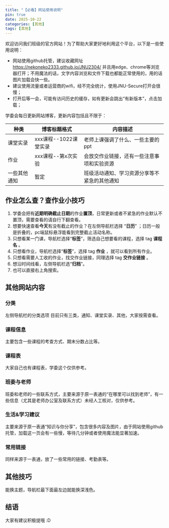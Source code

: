 ```yaml
---
title: "【必看】网站使用说明"
pin: true
date: 2025-10-22
categories: [其他]
tags: [其他]
---
```


欢迎访问我们班级的官方网站！为了帮助大家更好地利用这个平台，以下是一些使用说明：

- 网站使用github托管，建议收藏网址 https://nekoneko2333.github.io/JNU2304/ 并且用edge、chrome等浏览器打开；不用魔法的话，文字内容浏览和文件下载也都能正常使用的，用的话图片加载会快一些。
- 建议使用流量或者运营商的wifi，经不完全统计，使用JNU-Secure打开会很慢；
- 打开后等一会，可能有访问历史的缓存，如有更新会跳出“有新版本”，点击加载；

学委会每日更新网站博客，更新内容包括且不限于：

| 种类         | 博客标题格式          | 内容描述                                     |
| ------------ | --------------------- | -------------------------------------------- |
| 课堂实录     | xxx课程--1022课堂实录 | 老师上课强调了什么、一些主要的ppt            |
| 作业         | xxx课程--第x次实验    | 会放交作业链接，还有一些注意事项和实验资源   |
| 一些其他通知 | 暂定                  | 班级活动通知、学习资源分享等不紧急的其他通知 |

## 作业怎么查？查作业小技巧

1. 学委会把有**近期明确截止日期**的作业**置顶**，日常更新或者不紧急的作业默认不置顶，需要查看的请自行下翻查看。
2. 想要快速查看**今天**有没有截止的作业？在左侧导航栏选择 “**日历**” ；日历一般是折叠的，pc端鼠标悬浮能看到完整截止活动名称。
3. 只想看某一门课，导航栏选择“**标签**”，筛选自己想要看的课程，选择 tag **课程名** 。
4. 只想看作业，导航栏选择“**标签**”，选择 tag **作业** ，就可以看到所有作业。
5. 只想看需要人工收的作业，找交作业链接，同理选择 tag **交作业链接** 。
6. 想沿时间线看，左侧导航栏选“**归档**”。
7. 也可以直接右上角搜索。

## 其他网站内容

### 分类
左侧导航栏的分类选项
目前只有三类，通知、课堂实录、其他，大家按需查看。

### 课程信息
主要包含一些课程的考查方式、期末分数占比等。

### 课程表
大家自己也有课程表，学委这个仅供参考。

### 班委与老师
班委和老师的一些联系方式，主要来源于原一表通的“在哪里可以找到老师”，有一些信息（尤其是老师办公室及联系方式）未经人工核对，仅供参考。

### 生活&学习建议
主要来源于原一表通“知识与你分享”，包含很多内容及图片，由于网站使用github托管，加载这一页会有一些慢，等待几分钟或者使用魔法能显著加速。

### 常用链接
同样来源于一表通，放了一些常用的链接、考勤表等。

## 其他技巧
能换主题，导航栏最下面最左边就能换深浅色。

## 结语
大家有建议积极提哦 :D